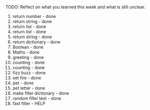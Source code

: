 TODO: Reflect on what you learned this week and what is still unclear.

1. return number - done
2. return string - done
3. return list - done
4. return list - done
5. return string - done
6. return dictionary - done
7. Boolean - done
8. Maths - done
9. greeting - done
10. counting - done
11. counting - done
12. fizz buzz - done
13. set fire - done
14. pet - done
15. pet letter - done
16. make filler dictionary - done
17. random filler text - done
18. fast filler - HELP
